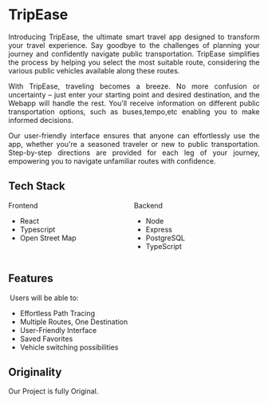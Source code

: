# TripEase
<div style="text-align: justify">
Introducing TripEase, the ultimate smart travel app designed to transform your travel experience. Say goodbye to the challenges of planning your journey and confidently navigate public transportation. TripEase simplifies the process by helping you select the most suitable route, considering the various public vehicles available along these routes.

With TripEase, traveling becomes a breeze. No more confusion or uncertainty – just enter your starting point and desired destination, and the Webapp will handle the rest. You'll receive information on different public transportation options, such as buses,tempo,etc enabling you to make informed decisions.

Our user-friendly interface ensures that anyone can effortlessly use the app, whether you're a seasoned traveler or new to public transportation. Step-by-step directions are provided for each leg of your journey, empowering you to navigate unfamiliar routes with confidence.</div>

## Tech Stack
<div style='display:flex;'>
    <div style='width:50%'>
        Frontend
        <ul>
            <li>React</li>
            <li>Typescript</li>
            <li>Open Street Map</li>
        </ul>
    </div>
    <div>
        Backend
        <ul>
            <li>Node</li>
            <li>Express</li>
            <li>PostgreSQL</li>
            <li>TypeScript</li>
        </ul>
    </div>
</div>

## Features
<p style='margin:3px'>Users will be able to:</p>
<ul>
    <li>Effortless Path Tracing</li>
    <li>Multiple Routes, One Destination</li>
    <li>User-Friendly Interface</li>
    <li>Saved Favorites</li>
    <li>Vehicle switching possibilities</li>
</ul>

## Originality
Our Project is fully Original.
